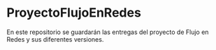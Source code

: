 # ProyectoFlujoEnRedes
En este repositorio se guardarán las entregas del proyecto de Flujo en Redes y sus diferentes versiones.
